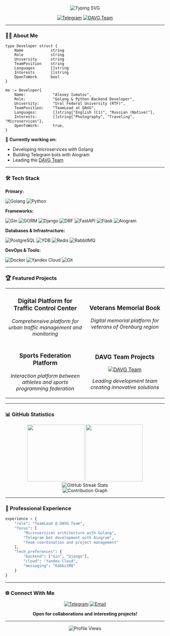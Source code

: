 <div align="center">
  <img src="https://readme-typing-svg.demolab.com?font=Fira+Code&size=32&duration=2800&pause=2000&color=A9FEF7&center=true&vCenter=true&width=940&lines=Hey+there!+I'm+Alexey+Iumatov+👋;Golang+%26+Python+Backend+Developer;Building+Scalable+Microservices" alt="Typing SVG" />
</div>

<div align="center">
  
  [![Telegram](https://img.shields.io/badge/Telegram-@monikre-2CA5E0?style=for-the-badge&logo=telegram&logoColor=white)](https://t.me/monikre)
  [![DAVG Team](https://img.shields.io/badge/DAVG-Team-181717?style=for-the-badge&logo=github&logoColor=white)](https://github.com/davg-team)
  
</div>

---

### 👨‍💻 About Me

```golang
type Developer struct {
    Name            string
    Role            string
    University      string
    TeamPosition    string
    Languages       []string
    Interests       []string
    OpenToWork      bool
}

me := Developer{
    Name:            "Alexey Iumatov",
    Role:            "Golang & Python Backend Developer",
    University:      "Ural Federal University (RTF)",
    TeamPosition:    "TeamLead at DAVG",
    Languages:       []string{"English (C1)", "Russian (Native)"},
    Interests:       []string{"Photography", "Traveling", "Microservices"},
    OpenToWork:      true,
}
```

🚀 **Currently working on:**

-   Developing microservices with Golang
-   Building Telegram bots with Aiogram
-   Leading the [DAVG Team](https://github.com/davg-team)

---

### 🛠️ Tech Stack

**Primary:**

![Golang](https://img.shields.io/badge/Go-00ADD8?style=for-the-badge&logo=go&logoColor=white)
![Python](https://img.shields.io/badge/Python-3776AB?style=for-the-badge&logo=python&logoColor=white)

**Frameworks:**

![Gin](https://img.shields.io/badge/Gin-00ADD8?style=for-the-badge&logo=go&logoColor=white)
![GORM](https://img.shields.io/badge/GORM-00ADD8?style=for-the-badge&logo=go&logoColor=white)
![Django](https://img.shields.io/badge/Django-092E20?style=for-the-badge&logo=django&logoColor=white)
![DRF](https://img.shields.io/badge/DRF-092E20?style=for-the-badge&logo=django&logoColor=white)
![FastAPI](https://img.shields.io/badge/FastAPI-009688?style=for-the-badge&logo=fastapi&logoColor=white)
![Flask](https://img.shields.io/badge/Flask-000000?style=for-the-badge&logo=flask&logoColor=white)
![Aiogram](https://img.shields.io/badge/Aiogram-2CA5E0?style=for-the-badge&logo=telegram&logoColor=white)

**Databases & Infrastructure:**

![PostgreSQL](https://img.shields.io/badge/PostgreSQL-316192?style=for-the-badge&logo=postgresql&logoColor=white)
![YDB](https://img.shields.io/badge/YDB-4053D6?style=for-the-badge&logo=yandex&logoColor=white)
![Redis](https://img.shields.io/badge/Redis-DC382D?style=for-the-badge&logo=redis&logoColor=white)
![RabbitMQ](https://img.shields.io/badge/RabbitMQ-FF6600?style=for-the-badge&logo=rabbitmq&logoColor=white)

**DevOps & Tools:**

![Docker](https://img.shields.io/badge/Docker-2496ED?style=for-the-badge&logo=docker&logoColor=white)
![Yandex Cloud](https://img.shields.io/badge/Yandex_Cloud-FF0000?style=for-the-badge&logo=yandex&logoColor=white)
![Git](https://img.shields.io/badge/Git-F05032?style=for-the-badge&logo=git&logoColor=white)

---

### 🏆 Featured Projects

<table>
  <tr>
    <td width="50%">
      <h3 align="center">Digital Platform for Traffic Control Center</h3>
      <div align="center">  
        <p>
          <em>Comprehensive platform for urban traffic management and monitoring</em>
        </p>
      </div>
    </td>
    <td width="50%">
      <h3 align="center">Veterans Memorial Book</h3>
      <div align="center">
        <p>
          <em>Digital memorial platform for veterans of Orenburg region</em>
        </p>
      </div>
    </td>
  </tr>
  <tr>
    <td width="50%">
      <h3 align="center">Sports Federation Platform</h3>
      <div align="center">
        <p>
          <em>Interaction platform between athletes and sports programming federation</em>
        </p>
      </div>
    </td>
    <td width="50%">
      <h3 align="center">DAVG Team Projects</h3>
      <div align="center">
        <a href="https://github.com/davg-team">
          <img src="https://img.shields.io/badge/View_Organization-181717?style=for-the-badge&logo=github&logoColor=white" alt="DAVG Team"/>
        </a>
        <p>
          <em>Leading development team creating innovative solutions</em>
        </p>
      </div>
    </td>
  </tr>
</table>

---

### 📊 GitHub Statistics

<div align="center">
  <img height="180em" src="https://github-readme-stats.vercel.app/api?username=alexeyumatov&show_icons=true&theme=tokyonight&include_all_commits=true&count_private=true&hide_border=true"/>
  <img height="180em" src="https://github-readme-stats.vercel.app/api/top-langs/?username=alexeyumatov&layout=compact&langs_count=8&theme=tokyonight&hide_border=true"/>
</div>

<div align="center">
  <img src="https://github-readme-streak-stats.herokuapp.com/?user=alexeyumatov&theme=tokyonight&hide_border=true" alt="GitHub Streak Stats"/>
</div>

<div align="center">
  <img src="https://github-readme-activity-graph.vercel.app/graph?username=alexeyumatov&theme=tokyo-night&hide_border=true&area=true" alt="Contribution Graph"/>
</div>

---

### 💼 Professional Experience

```python
experience = {
    "role": "TeamLead @ DAVG Team",
    "focus": [
        "Microservices architecture with Golang",
        "Telegram bot development with Aiogram",
        "Team coordination and project management"
    ],
    "tech_preferences": {
        "backend": ["Gin", "Django"],
        "cloud": "Yandex Cloud",
        "messaging": "RabbitMQ"
    }
}
```

---

### 🌐 Connect With Me

<div align="center">
  
  [![Telegram](https://img.shields.io/badge/Telegram-2CA5E0?style=for-the-badge&logo=telegram&logoColor=white)](https://t.me/monikre)
  [![Email](https://img.shields.io/badge/Email-D14836?style=for-the-badge&logo=gmail&logoColor=white)](mailto:Alex.uma2007@yandex.ru)
  
  **Open for collaborations and interesting projects!**
  
</div>

---

<div align="center">
  <img src="https://komarev.com/ghpvc/?username=alexeyumatov&color=blueviolet&style=for-the-badge&label=Profile+Views" alt="Profile Views"/>
</div>
